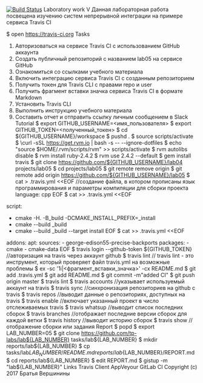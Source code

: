 [![Build Status](https://travis-ci.org/arsenygolubtsov/lab05.svg?branch=master)](https://travis-ci.org/arsenygolubtsov/lab05)
Laboratory work V
Данная лабораторная работа посвещена изучению систем непрерывной интеграции на примере сервиса Travis CI

$ open https://travis-ci.org
Tasks
 1. Авторизоваться на сервисе Travis CI с использованием GitHub аккаунта
 2. Создать публичный репозиторий с названием lab05 на сервисе GitHub
 3. Ознакомиться со ссылками учебного материала
 4. Включить интеграцию сервиса Travis CI с созданным репозиторием
 5. Получить токен для Travis CLI с правами repo и user
 6. Получить фрагмент вставки значка сервиса Travis CI в формате Markdown
 7. Установить Travis CLI
 8. Выполнить инструкцию учебного материала
 9. Составить отчет и отправить ссылку личным сообщением в Slack
Tutorial
$ export GITHUB_USERNAME=<имя_пользователя>
$ export GITHUB_TOKEN=<полученный_токен>
$ cd ${GITHUB_USERNAME}/workspace
$ pushd .
$ source scripts/activate
$ \curl -sSL https://get.rvm.io | bash -s -- --ignore-dotfiles
$ echo "source $HOME/.rvm/scripts/rvm" >> scripts/activate
$ rvm autolibs disable
$ rvm install ruby-2.4.2
$ rvm use 2.4.2 --default
$ gem install travis
$ git clone https://github.com/${GITHUB_USERNAME}/lab04 projects/lab05
$ cd projects/lab05
$ git remote remove origin
$ git remote add origin https://github.com/${GITHUB_USERNAME}/lab05
$ cat > .travis.yml <<EOF //создание файла, в котором прописаны язык программирования и параметры компиляции для сборки проекта
language: cpp
EOF
$ cat >> .travis.yml <<EOF

script:
- cmake -H. -B_build -DCMAKE_INSTALL_PREFIX=_install
- cmake --build _build
- cmake --build _build --target install
EOF
$ cat >> .travis.yml <<EOF

addons:
  apt:
    sources:
      - george-edison55-precise-backports
    packages:
      - cmake
      - cmake-data
EOF
$ travis login --github-token ${GITHUB_TOKEN} //авторизация на travis через аккаунт github
$ travis lint // travis lint - это инструмент, который проверяет файл travis.yml на возможные проблемы
$ ex -sc '1i|<фрагмент_вставки_значка>' -cx README.md
$ git add .travis.yml
$ git add README.md
$ git commit -m"added CI"
$ git push origin master
$ travis lint
$ travis accounts //указывает используемый аккаунт на travis
$ travis sync //синхронизация репозиториев на github с travis
$ travis repos //выводит данные о репозиториях, доступных на travis
$ travis enable //включает указанный проект в число отслеживаемых travis
$ travis whatsup //выводит список последних сборок
$ travis branches //отображает последние версии сборок для каждой ветки
$ travis history //выводит историю сборок
$ travis show //отображение сборки или задания
Report
$ popd
$ export LAB_NUMBER=05
$ git clone https://github.com/tp-labs/lab${LAB_NUMBER} tasks/lab${LAB_NUMBER}
$ mkdir reports/lab${LAB_NUMBER}
$ cp tasks/lab${LAB_NUMBER}/README.md reports/lab${LAB_NUMBER}/REPORT.md
$ cd reports/lab${LAB_NUMBER}
$ edit REPORT.md
$ gistup -m "lab${LAB_NUMBER}"
Links
Travis Client
AppVeyour
GitLab CI
Copyright (c) 2017 Братья Вершинины
